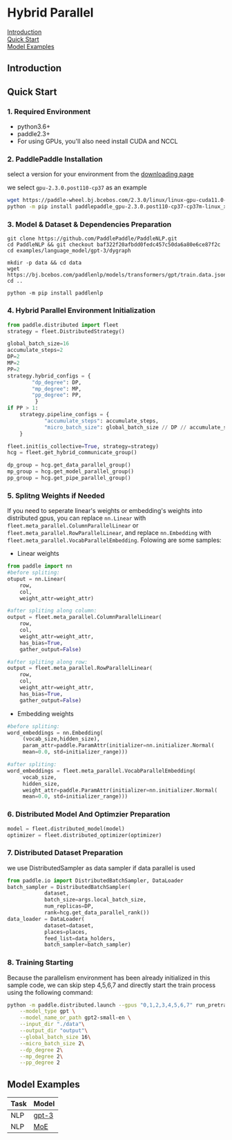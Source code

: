 # Hybrid Parallel

[Introduction](#introduction)  
[Quick Start](#quick-start)  
[Model Examples](#model-examples)  

## Introduction
## Quick Start
### 1. Required Environment
- python3.6+
- paddle2.3+
- For using GPUs, you'll also need install CUDA and NCCL

### 2. PaddlePaddle Installation

select a version for your environment from the [downloading page](https://www.paddlepaddle.org.cn/whl/linux/mkl/avx/stable.html)  
	 
we select `gpu-2.3.0.post110-cp37` as an example
```bash
wget https://paddle-wheel.bj.bcebos.com/2.3.0/linux/linux-gpu-cuda11.0-cudnn8-mkl-gcc8.2-avx/paddlepaddle_gpu-2.3.0.post110-cp37-cp37m-linux_x86_64.whl
python -m pip install paddlepaddle_gpu-2.3.0.post110-cp37-cp37m-linux_x86_64.whl
```

### 3. Model & Dataset & Dependencies Preparation
```
git clone https://github.com/PaddlePaddle/PaddleNLP.git
cd PaddleNLP && git checkout baf322f20afbdd0fedc457c50da6a80e6ce87f2c
cd examples/language_model/gpt-3/dygraph

mkdir -p data && cd data
wget https://bj.bcebos.com/paddlenlp/models/transformers/gpt/train.data.json_ids.npz
cd ..

python -m pip install paddlenlp

```

### 4. Hybrid Parallel Environment Initialization

```python
from paddle.distributed import fleet
strategy = fleet.DistributedStrategy()

global_batch_size=16
accumulate_steps=2
DP=2
MP=2
PP=2
strategy.hybrid_configs = {
        "dp_degree": DP,
        "mp_degree": MP,
        "pp_degree": PP,
         }
if PP > 1:
    strategy.pipeline_configs = {
            "accumulate_steps": accumulate_steps,
            "micro_batch_size": global_batch_size // DP // accumulate_steps
    }

fleet.init(is_collective=True, strategy=strategy)
hcg = fleet.get_hybrid_communicate_group()

dp_group = hcg.get_data_parallel_group()
mp_group = hcg.get_model_parallel_group()
pp_group = hcg.get_pipe_parallel_group()

```

### 5. Splitng Weights if Needed
If you need to seperate linear's weights or embedding's weights into distributed gpus, you can replace `nn.Linear` with `fleet.meta_parallel.ColumnParallelLinear` or `fleet.meta_parallel.RowParallelLinear`, and replace `nn.Embedding` with `fleet.meta_parallel.VocabParallelEmbedding`.
Folowing are some samples:

- Linear weights
```python
from paddle import nn
#before spliting:
otuput = nn.Linear(
    row,
    col,
    weight_attr=weight_attr)

#after spliting along column:
output = fleet.meta_parallel.ColumnParallelLinear(
    row,
    col,
    weight_attr=weight_attr,
    has_bias=True,
    gather_output=False)

#after spliting along row:
output = fleet.meta_parallel.RowParallelLinear(
    row,
    col,
    weight_attr=weight_attr,
    has_bias=True,
    gather_output=False)
```
- Embedding weights
```python
#before spliting:
word_embeddings = nn.Embedding(
     (vocab_size,hidden_size),
     param_attr=paddle.ParamAttr(initializer=nn.initializer.Normal(
     mean=0.0, std=initializer_range)))

#after spliting:
word_embeddings = fleet.meta_parallel.VocabParallelEmbedding(
     vocab_size,
     hidden_size,
     weight_attr=paddle.ParamAttr(initializer=nn.initializer.Normal(
     mean=0.0, std=initializer_range)))

```

### 6. Distributed Model And Optimzier Preparation
```python
model = fleet.distributed_model(model)
optimizer = fleet.distributed_optimizer(optimizer)
```
### 7. Distributed Dataset Preparation
we use DistributedSampler as data sampler if data parallel is used
```python
from paddle.io import DistributedBatchSampler, DataLoader
batch_sampler = DistributedBatchSampler(
            dataset,
            batch_size=args.local_batch_size,
            num_replicas=DP,
            rank=hcg.get_data_parallel_rank())
data_loader = DataLoader(
            dataset=dataset,
            places=places,
            feed_list=data_holders,
            batch_sampler=batch_sampler)

```

### 8. Training Starting
Because the parallelism environment has been already initialized in this sample code, we can skip step 4,5,6,7 and directly start the train process using the following command:
```bash
python -m paddle.distributed.launch --gpus "0,1,2,3,4,5,6,7" run_pretrain.py \
    --model_type gpt \
    --model_name_or_path gpt2-small-en \
    --input_dir "./data"\
    --output_dir "output"\
    --global_batch_size 16\
    --micro_batch_size 2\
    --dp_degree 2\
    --mp_degree 2\
    --pp_degree 2
```

## Model Examples
|Task|Model|
|-----|-----|
|NLP  |[gpt-3](benchmark/paddle/dygraph/hybrid_parallelism/gpt-3/README.md)|
|NLP  |[MoE](benchmark/paddle/dygraph/moe/gpt-3/README.md)|
